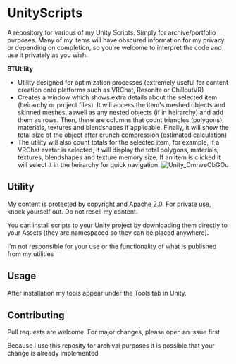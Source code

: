 # UnityScripts
A repository for various of my Unity Scripts. Simply for archive/portfolio purposes. Many of my items will have obscured information for my privacy or depending on completion, so you're welcome to interpret the code and use it privately as you wish.


**BTUtility**
- Utility designed for optimization processes (extremely useful for content creation onto platforms such as VRChat, Resonite or ChilloutVR)
 - Creates a window which shows extra details about the selected item (heirarchy or project files). It will access the item's meshed objects and skinned meshes, aswell as any nested objects (if in heirarchy) and add them as rows. Then, there are columns that count triangles (polygons), materials, textures and blendshapes if applicable. Finally, it will show the total size of the object after crunch compression (estimated calculation)
- The utility will also count totals for the selected item, for example, if a VRChat avatar is selected, it will display the total polygons, materials, textures, blendshapes and texture memory size. If an item is clicked it will select it in the heirarchy for quick navigation.
![Unity_DmrweObGOu](https://github.com/user-attachments/assets/2d3e5ec0-4f34-4aba-b5ef-a155d9f35243)



## Utility

My content is protected by copyright and Apache 2.0. For private use, knock yourself out. Do not resell my content.

You can install scripts to your Unity  project by downloading them directly to your Assets (they are namespaced so they can be placed anywhere). 

I'm not responsible for your use or the functionality of what is published from my utilities


## Usage

After installation my tools appear under the Tools tab in Unity.


## Contributing

Pull requests are welcome. For major changes, please open an issue first

Because I use this reposity for archival purposes it is possible that your change is already implemented
